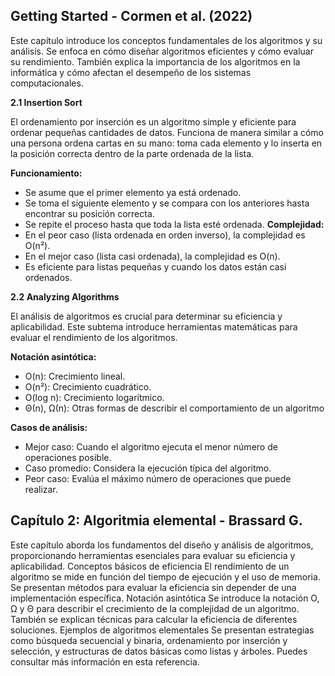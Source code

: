 ## Getting Started - Cormen et al. (2022)

Este capítulo introduce los conceptos fundamentales de los algoritmos y su análisis. Se enfoca en cómo diseñar algoritmos eficientes y cómo evaluar su rendimiento. También explica la importancia de los algoritmos en la informática y cómo afectan el desempeño de los sistemas computacionales.

**2.1 Insertion Sort**

El ordenamiento por inserción es un algoritmo simple y eficiente para ordenar pequeñas cantidades de datos. Funciona de manera similar a cómo una persona ordena cartas en su mano: toma cada elemento y lo inserta en la posición correcta dentro de la parte ordenada de la lista.

**Funcionamiento:**
- Se asume que el primer elemento ya está ordenado.
- Se toma el siguiente elemento y se compara con los anteriores hasta encontrar su posición correcta.
- Se repite el proceso hasta que toda la lista esté ordenada.
**Complejidad:**
- En el peor caso (lista ordenada en orden inverso), la complejidad es O(n²).
- En el mejor caso (lista casi ordenada), la complejidad es O(n).
- Es eficiente para listas pequeñas y cuando los datos están casi ordenados.

  
**2.2 Analyzing Algorithms**

El análisis de algoritmos es crucial para determinar su eficiencia y aplicabilidad. Este subtema introduce herramientas matemáticas para evaluar el rendimiento de los algoritmos.

**Notación asintótica:**
- O(n): Crecimiento lineal.
- O(n²): Crecimiento cuadrático.
- O(log n): Crecimiento logarítmico.
- Θ(n), Ω(n): Otras formas de describir el comportamiento de un algoritmo

**Casos de análisis:**
- Mejor caso: Cuando el algoritmo ejecuta el menor número de operaciones posible.
- Caso promedio: Considera la ejecución típica del algoritmo.
- Peor caso: Evalúa el máximo número de operaciones que puede realizar.


## Capítulo 2: Algoritmia elemental - Brassard G.
Este capítulo aborda los fundamentos del diseño y análisis de algoritmos, proporcionando herramientas esenciales para evaluar su eficiencia y aplicabilidad.
Conceptos básicos de eficiencia
El rendimiento de un algoritmo se mide en función del tiempo de ejecución y el uso de memoria. Se presentan métodos para evaluar la eficiencia sin depender de una implementación específica.
Notación asintótica
Se introduce la notación O, Ω y Θ para describir el crecimiento de la complejidad de un algoritmo. También se explican técnicas para calcular la eficiencia de diferentes soluciones.
Ejemplos de algoritmos elementales
Se presentan estrategias como búsqueda secuencial y binaria, ordenamiento por inserción y selección, y estructuras de datos básicas como listas y árboles.
Puedes consultar más información en esta referencia.



